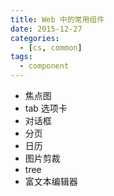 ```yaml
---
title: Web 中的常用组件
date: 2015-12-27
categories:
  - [cs, common]
tags:
  - component
---
```


- 焦点图
- tab 选项卡
- 对话框
- 分页
- 日历
- 图片剪裁
- tree
- 富文本编辑器
